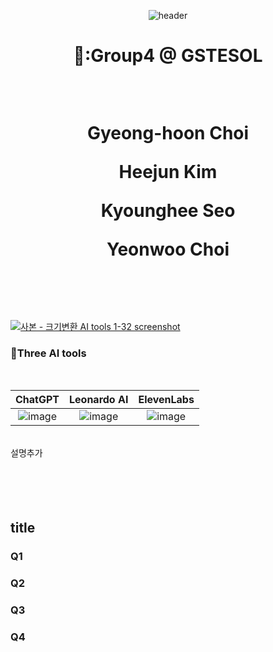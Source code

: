 <div align=center>
  
![header](https://capsule-render.vercel.app/api?type=waving&height=300&color=gradient&text=Input%20text)
</div>
  
  <div align=center>
    <h1>🐣:Group4 @ GSTESOL
  <p>   <br>
  <p>Gyeong-hoon Choi
  <p>Heejun Kim
  <p>Kyounghee Seo
  <p>Yeonwoo Choi
   <br>
   <br>
   <br>
    </div>


[![사본 - 크기변환 AI tools 1-32 screenshot](https://github.com/ShieldEdu/G4/assets/162398654/941c4fa6-3ccb-4357-a217-1c5806453ac3)](https://www.youtube.com/watch?v=pCj98OHM4vM)




### :rocket:**Three AI tools**
   <br>
<div align=center>
   
|ChatGPT|Leonardo AI|ElevenLabs|
|:--:|:--:|:--:|
|![image](https://github.com/ShieldEdu/G4/assets/162398654/5c69852a-b528-466c-a0ca-983d8aba2f9d)|![image](https://github.com/ShieldEdu/G4/assets/162398654/2e4859fb-72c8-4ff8-9276-cdc67385f100)|![image](https://github.com/ShieldEdu/G4/assets/162398654/eec5f177-e77b-492e-ab68-7a2bcaa49cb3)|

</div>
   <br>
설명추가

<br>
<br>
<br>
<br>
<br>

## title


### Q1


### Q2


### Q3


### Q4
